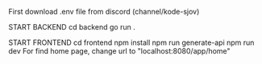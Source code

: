 First download .env file from discord (channel/kode-sjov)

START BACKEND
cd backend
go run .

START FRONTEND
cd frontend
npm install
npm run generate-api
npm run dev
For find home page, change url to "localhost:8080/app/home"
